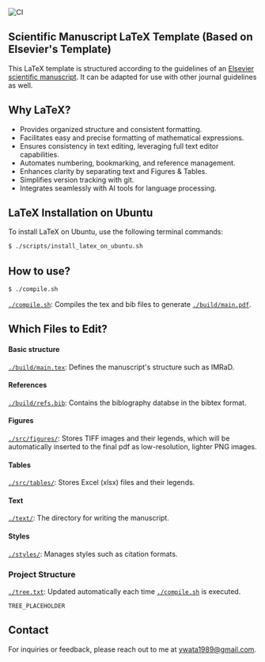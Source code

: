 ![CI](https://github.com/ywatanabe1989/LaTeX-Scientific-Template/actions/workflows/main.yml/badge.svg)

## Scientific Manuscript LaTeX Template (Based on Elsevier's Template)

This LaTeX template is structured according to the guidelines of an [Elsevier scientific manuscript](https://www.elsevier.com/researcher/author/policies-and-guidelines/latex-instructions). It can be adapted for use with other journal guidelines as well.


## Why LaTeX?
- Provides organized structure and consistent formatting.
- Facilitates easy and precise formatting of mathematical expressions.
- Ensures consistency in text editing, leveraging full text editor capabilities.
- Automates numbering, bookmarking, and reference management.
- Enhances clarity by separating text and Figures & Tables.
- Simplifies version tracking with git.
- Integrates seamlessly with AI tools for language processing.

## LaTeX Installation on Ubuntu

To install LaTeX on Ubuntu, use the following terminal commands:

```bash
$ ./scripts/install_latex_on_ubuntu.sh
```

## How to use?
```bash
$ ./compile.sh
```
[`./compile.sh`](./compile.sh): Compiles the tex and bib files to generate [`./build/main.pdf`](./build/main.pdf).

## Which Files to Edit?

#### Basic structure
[`./build/main.tex`](./build/main.tex/): Defines the manuscript's structure such as IMRaD.

#### References
[`./build/refs.bib`](./build/refs.bib/): Contains the biblography databse in the bibtex format.

#### Figures
[`./src/figures/`](./src/figures//): Stores TIFF images and their legends, which will be automatically inserted to the final pdf as low-resolution, lighter PNG images.

#### Tables
[`./src/tables/`](./src/tables/): Stores Excel (xlsx) files and their legends.

#### Text
[`./text/`](./src/): The directory for writing the manuscript.

#### Styles
[`./styles/`](./styles/): Manages styles such as citation formats.

### Project Structure
[`./tree.txt`](./tree.txt): Updated automatically each time [`./compile.sh`](./compile.sh) is executed.

```
TREE_PLACEHOLDER
```




## Contact

For inquiries or feedback, please reach out to me at ywata1989@gmail.com.
